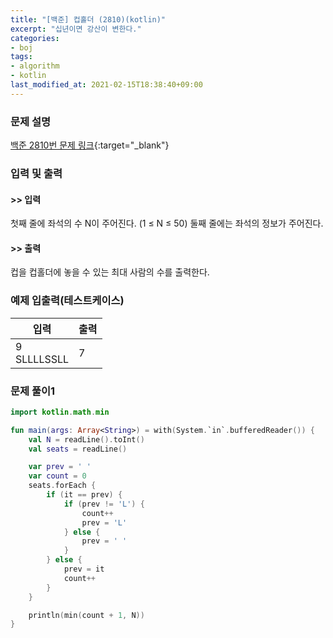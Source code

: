 ```yaml
---
title: "[백준] 컵홀더 (2810)(kotlin)"
excerpt: "십년이면 강산이 변한다."
categories:
- boj
tags:
- algorithm
- kotlin
last_modified_at: 2021-02-15T18:38:40+09:00
---
```



### 문제 설명
[백준 2810번 문제 링크](https://www.acmicpc.net/problem/2810#description){:target="_blank"}




### 입력 및 출력
#### >> 입력
첫째 줄에 좌석의 수 N이 주어진다. (1 ≤ N ≤ 50) 둘째 줄에는 좌석의 정보가 주어진다.



#### >> 출력
컵을 컵홀더에 놓을 수 있는 최대 사람의 수를 출력한다.





### 예제 입출력(테스트케이스)


|입력|출력|
|-----|------|
|9<br>SLLLLSSLL|7|




### 문제 풀이1
```kotlin
import kotlin.math.min

fun main(args: Array<String>) = with(System.`in`.bufferedReader()) {
    val N = readLine().toInt()
    val seats = readLine()

    var prev = ' '
    var count = 0
    seats.forEach {
        if (it == prev) {
            if (prev != 'L') {
                count++
                prev = 'L'
            } else {
                prev = ' '
            }
        } else {
            prev = it
            count++
        }
    }

    println(min(count + 1, N))
}
```